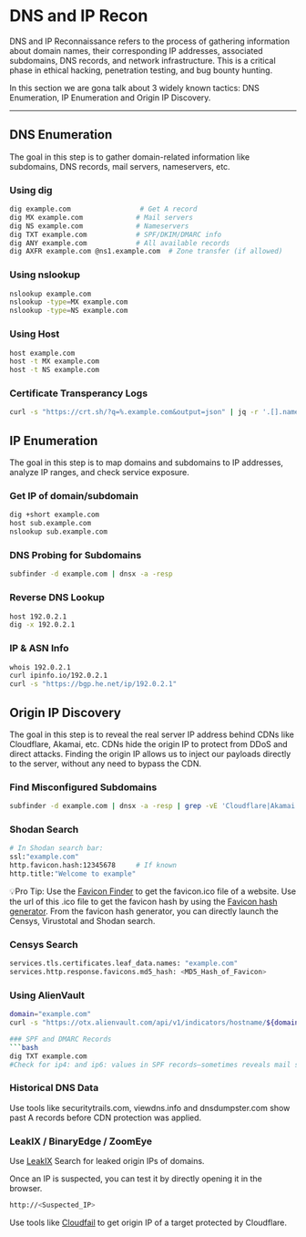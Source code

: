 # DNS and IP Recon
DNS and IP Reconnaissance refers to the process of gathering information about domain names, their corresponding IP addresses, associated subdomains, DNS records, and network infrastructure. This is a critical phase in ethical hacking, penetration testing, and bug bounty hunting.

In this section we are gona talk about 3 widely known tactics: DNS Enumeration, IP Enumeration and Origin IP Discovery.

---

## DNS Enumeration
The goal in this step is to gather domain-related information like subdomains, DNS records, mail servers, nameservers, etc.

### Using dig
  ```bash
  dig example.com                 # Get A record
  dig MX example.com             # Mail servers
  dig NS example.com             # Nameservers
  dig TXT example.com            # SPF/DKIM/DMARC info
  dig ANY example.com            # All available records
  dig AXFR example.com @ns1.example.com  # Zone transfer (if allowed)
  ```

### Using nslookup
  ```bash
  nslookup example.com
  nslookup -type=MX example.com
  nslookup -type=NS example.com
  ```

### Using Host
  ```bash
  host example.com
  host -t MX example.com
  host -t NS example.com
  ```

### Certificate Transperancy Logs
  ```bash
  curl -s "https://crt.sh/?q=%.example.com&output=json" | jq -r '.[].name_value' | sort -u
  ```

## IP Enumeration
The goal in this step is to map domains and subdomains to IP addresses, analyze IP ranges, and check service exposure.

### Get IP of domain/subdomain
  ```bash
  dig +short example.com
  host sub.example.com
  nslookup sub.example.com
  ```

### DNS Probing for Subdomains
  ```bash
  subfinder -d example.com | dnsx -a -resp
  ```

### Reverse DNS Lookup
  ```bash
  host 192.0.2.1
  dig -x 192.0.2.1
  ```

### IP & ASN Info
  ```bash
  whois 192.0.2.1
  curl ipinfo.io/192.0.2.1
  curl -s "https://bgp.he.net/ip/192.0.2.1"
  ```

## Origin IP Discovery
The goal in this step is to reveal the real server IP address behind CDNs like Cloudflare, Akamai, etc. CDNs hide the origin IP to protect from DDoS and direct attacks. Finding the origin IP allows us to inject our payloads directly to the server, without any need to bypass the CDN.

### Find Misconfigured Subdomains
  ```bash
  subfinder -d example.com | dnsx -a -resp | grep -vE 'Cloudflare|Akamai|Fastly'
  ```

### Shodan Search
  ```bash
  # In Shodan search bar:
  ssl:"example.com"
  http.favicon.hash:12345678     # If known
  http.title:"Welcome to example"
  ```

💡Pro Tip:
Use the [Favicon Finder](https://favicons.teamtailor-cdn.com/) to get the favicon.ico file of a website. Use the url of this .ico file to get the favicon hash by using the [Favicon hash generator](https://favicon-hash.kmsec.uk/). From the favicon hash generator, you can directly launch the Censys, Virustotal and Shodan search.

### Censys Search
  ```bash
  services.tls.certificates.leaf_data.names: "example.com"
  services.http.response.favicons.md5_hash: <MD5_Hash_of_Favicon>
  ```

### Using AlienVault
  ```bash
  domain="example.com"
  curl -s "https://otx.alienvault.com/api/v1/indicators/hostname/${domain}/url_list?limit=500&page=1" | jq -r '.url_list[]?.result?.urlworker?.ip // empty' | grep -Eo '([0-9]{1,3}\.){3}[0-9]{1,3}' | sort -u > temp_ips.txt

### SPF and DMARC Records
  ```bash
  dig TXT example.com
  #Check for ip4: and ip6: values in SPF records—sometimes reveals mail server or origin IP
  ```

### Historical DNS Data
Use tools like securitytrails.com, viewdns.info and dnsdumpster.com show past A records before CDN protection was applied.

###  LeakIX / BinaryEdge / ZoomEye
Use [LeakIX](https://leakix.net/) Search for leaked origin IPs of domains.

Once an IP is suspected, you can test it by directly opening it in the browser.
  ```bash
  http://<Suspected_IP>
  ```

Use tools like [Cloudfail](https://github.com/m0rtem/CloudFail) to get origin IP of a target protected by Cloudflare.